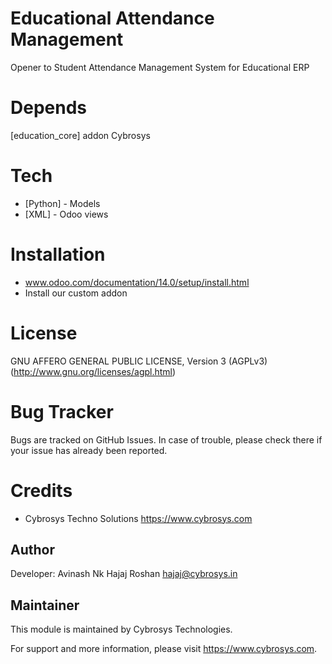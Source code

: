 Educational Attendance Management
=================================

Opener to Student Attendance Management System for Educational ERP

Depends
=======
[education_core] addon Cybrosys

Tech
====
* [Python] - Models
* [XML] - Odoo views

Installation
============
- www.odoo.com/documentation/14.0/setup/install.html
- Install our custom addon

License
=======
GNU AFFERO GENERAL PUBLIC LICENSE, Version 3 (AGPLv3)
(http://www.gnu.org/licenses/agpl.html)

Bug Tracker
===========
Bugs are tracked on GitHub Issues. In case of trouble, please check there if your issue has already been reported.

Credits
=======
* Cybrosys Techno Solutions <https://www.cybrosys.com>

Author
------

Developer: Avinash Nk
           Hajaj Roshan <hajaj@cybrosys.in>

Maintainer
----------

This module is maintained by Cybrosys Technologies.

For support and more information, please visit https://www.cybrosys.com.
